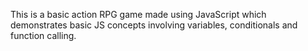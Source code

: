 This is a basic action RPG game made using JavaScript which demonstrates basic JS concepts involving variables, conditionals and function calling.
